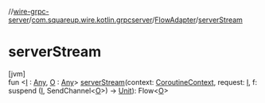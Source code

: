 //[wire-grpc-server](../../../index.md)/[com.squareup.wire.kotlin.grpcserver](../index.md)/[FlowAdapter](index.md)/[serverStream](server-stream.md)

# serverStream

[jvm]\
fun &lt;[I](server-stream.md) : [Any](https://kotlinlang.org/api/latest/jvm/stdlib/kotlin/-any/index.html), [O](server-stream.md) : [Any](https://kotlinlang.org/api/latest/jvm/stdlib/kotlin/-any/index.html)&gt; [serverStream](server-stream.md)(context: [CoroutineContext](https://kotlinlang.org/api/latest/jvm/stdlib/kotlin.coroutines/-coroutine-context/index.html), request: [I](server-stream.md), f: suspend ([I](server-stream.md), SendChannel&lt;[O](server-stream.md)&gt;) -&gt; [Unit](https://kotlinlang.org/api/latest/jvm/stdlib/kotlin/-unit/index.html)): Flow&lt;[O](server-stream.md)&gt;
